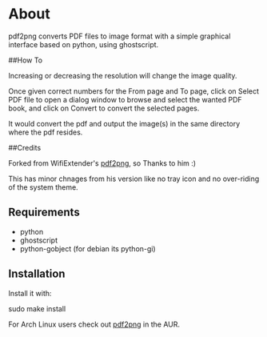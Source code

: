 About
=======

pdf2png converts PDF files to image format with a simple graphical interface based on python, using ghostscript.

##How To

Increasing or decreasing the resolution will change the image quality.

Once given correct numbers for the From page and To page, click on Select PDF file to open a dialog window to browse and select the wanted PDF book, and click on Convert to convert the selected pages.

It would convert the pdf and output the image(s) in the same directory where the pdf resides.

##Credits

Forked from WifiExtender's <a href="https://github.com/wifiextender/pdf2png">pdf2png</a>, so Thanks to him :)

This has minor chnages from his version like no tray icon and no over-riding of the system theme.

## Requirements

* python 
* ghostscript
* python-gobject (for debian its python-gi)

## Installation

Install it with:

sudo make install

For Arch Linux users check out <a href="https://aur.archlinux.org/packages/pdf2png/">pdf2png</a> in the AUR.

